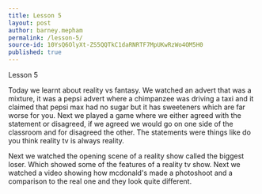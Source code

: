 ```yaml
---
title: Lesson 5
layout: post
author: barney.mepham
permalink: /lesson-5/
source-id: 10YsQ6OlyXt-ZS5QQTkC1daRNRTF7MpUKwRzWo4OM5H0
published: true
---
```

Lesson 5

Today we learnt about reality vs fantasy. We watched an advert that was a mixture, it was a pepsi advert where a chimpanzee was driving a taxi and it claimed that pepsi max had no sugar but it has sweeteners which are far worse for you. Next we played a game where we either agreed with the statement or disagreed, if we agreed we would go on one side of the classroom and for disagreed the other. The statements were things like do you think reality tv is always reality.

Next we watched the opening scene of a reality show called the biggest loser. Which showed some of the features of a reality tv show. Next we watched a video showing how mcdonald's made a photoshoot and a comparison to the real one and they look quite different. 

